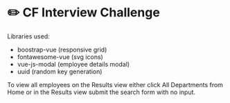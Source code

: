 # :pencil2: CF Interview Challenge

Libraries used:

- boostrap-vue (responsive grid)
- fontawesome-vue (svg icons)
- vue-js-modal (employee details modal)
- uuid (random key generation)

To view all employees on the Results view either click All Departments from Home or in the Results view submit the search form with no input.
